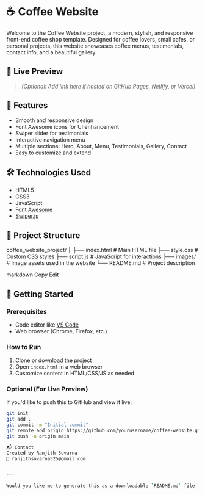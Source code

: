 # ☕ Coffee Website

Welcome to the Coffee Website project, a modern, stylish, and responsive front-end coffee shop template. Designed for coffee lovers, small cafes, or personal projects, this website showcases coffee menus, testimonials, contact info, and a beautiful gallery.

## 📸 Live Preview

> *(Optional: Add link here if hosted on GitHub Pages, Netlify, or Vercel)*

## 🌟 Features

- Smooth and responsive design
- Font Awesome icons for UI enhancement
- Swiper slider for testimonials
- Interactive navigation menu
- Multiple sections: Hero, About, Menu, Testimonials, Gallery, Contact
- Easy to customize and extend

## 🛠️ Technologies Used

- HTML5
- CSS3
- JavaScript
- [Font Awesome](https://fontawesome.com/)
- [Swiper.js](https://swiperjs.com/)

## 📁 Project Structure

coffee_website_project/
│
├── index.html # Main HTML file
├── style.css # Custom CSS styles
├── script.js # JavaScript for interactions
├── images/ # Image assets used in the website
└── README.md # Project description

markdown
Copy
Edit


## 🚀 Getting Started

### Prerequisites

- Code editor like [VS Code](https://code.visualstudio.com/)
- Web browser (Chrome, Firefox, etc.)

### How to Run

1. Clone or download the project
2. Open `index.html` in a web browser
3. Customize content in HTML/CSS/JS as needed

### Optional (For Live Preview)

If you'd like to push this to GitHub and view it live:

```bash
git init
git add .
git commit -m "Initial commit"
git remote add origin https://github.com/yourusername/coffee-website.git
git push -u origin main

📬 Contact
Created by Ranjith Suvarna
📧 ranjithsuvarna525@gmail.com


---

Would you like me to generate this as a downloadable `README.md` file for you?

